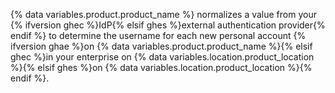 {% data variables.product.product_name %} normalizes a value from your {% ifversion ghec %}IdP{% elsif ghes %}external authentication provider{% endif %} to determine the username for each new personal account {% ifversion ghae %}on {% data variables.product.product_name %}{% elsif ghec %}in your enterprise on {% data variables.location.product_location %}{% elsif ghes %}on {% data variables.location.product_location %}{% endif %}.
